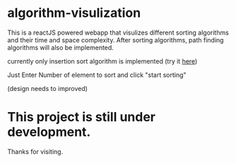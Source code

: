 # algorithm-visulization

This is a reactJS powered webapp that visulizes different sorting algorithms and their time and space complexity.
After sorting algorithms, path finding algorithms will also be implemented.

currently only insertion sort algorithm is implemented (try it [here](https://algorithm-visulization.vercel.app/))

Just Enter Number of element to sort and click "start sorting"

(design needs to improved)

# This project is still under development. 
Thanks for visiting.
